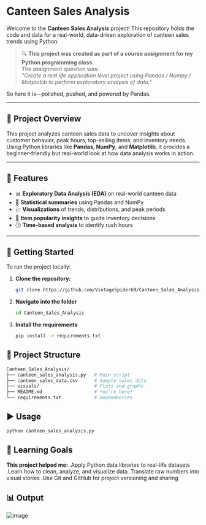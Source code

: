 # Canteen Sales Analysis

Welcome to the **Canteen Sales Analysis** project! This repository holds the code and data for a real-world, data-driven exploration of canteen sales trends using Python.

> 🔍 **This project was created as part of a course assignment for my Python programming class.**  
> The assignment question was:  
> _"Create a real life application level project using Pandas / Numpy / Matplotlib to perform exploratory analysis of data."_

So here it is—polished, pushed, and powered by Pandas.

---

## 📌 Project Overview

This project analyzes canteen sales data to uncover insights about customer behavior, peak hours, top-selling items, and inventory needs. Using Python libraries like **Pandas**, **NumPy**, and **Matplotlib**, it provides a beginner-friendly but real-world look at how data analysis works in action.

---

## 🔧 Features

- 📊 **Exploratory Data Analysis (EDA)** on real-world canteen data  
- 🧮 **Statistical summaries** using Pandas and NumPy  
- 📈 **Visualizations** of trends, distributions, and peak periods  
- 🛒 **Item popularity insights** to guide inventory decisions  
- 🕒 **Time-based analysis** to identify rush hours  

---

## 🚀 Getting Started

To run the project locally:

1. **Clone the repository:**

   ```bash
   git clone https://github.com/VintageSpider69/Canteen_Sales_Analysis.git
   ```
2. **Navigate into the folder**

   ```bash
   cd Canteen_Sales_Analysis
   ```

3. **Install the requirements**
   ```bash
   pip install -r requirements.txt
   ```
## 📂 Project Structure
```bash
Canteen_Sales_Analysis/
├── canteen_sales_analysis.py   # Main script
├── canteen_sales_data.csv      # Sample sales data
├── visuals/                    # Plots and graphs
├── README.md                   # You're here!
└── requirements.txt            # Dependencies
```

## ▶️ Usage
```bash
python canteen_sales_analysis.py
```

## 🧠 Learning Goals
**This project helped me:**
.Apply Python data libraries to real-life datasets
.Learn how to clean, analyze, and visualize data
.Translate raw numbers into visual stories
.Use Git and GitHub for project versioning and sharing


## 📊 Output

![image](https://github.com/user-attachments/assets/fa28b639-9e2e-4906-9bb7-0ec2f02c7544)
